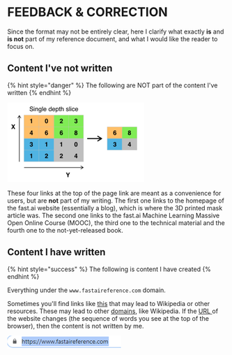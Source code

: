 # FEEDBACK & CORRECTION

Since the format may not be entirely clear, here I clarify what exactly **is** and **is not** part of my reference document, and what I would like the reader to focus on.

## Content I've not written

{% hint style="danger" %}
The following are NOT part of the content I've written
{% endhint %}

![Header links at the top of the webpage](.gitbook/assets/image%20%289%29.png)

These four links at the top of the page link are meant as a convenience for users, but are **not** part of my writing. The first one links to the homepage of the fast.ai website \(essentially a blog\), which is where the 3D printed mask article was. The second one links to the fast.ai Machine Learning Massive Open Online Course \(MOOC\), the third one to the technical material and the fourth one to the not-yet-released book.

## Content I have written

{% hint style="success" %}
The following is content I have created
{% endhint %}

Everything under the `www.fastaireference.com` domain.

Sometimes you'll find links like [this](https://www.wikipedia.org/) that may lead to Wikipedia or other resources. These may lead to other [domains](https://en.wikipedia.org/wiki/Domain_name), like Wikipedia. If the [URL ](https://en.wikipedia.org/wiki/URL)of the website changes \(the sequence of words you see at the top of the browser\), then the content is not written by me.

![The URL](.gitbook/assets/image%20%282%29.png)



